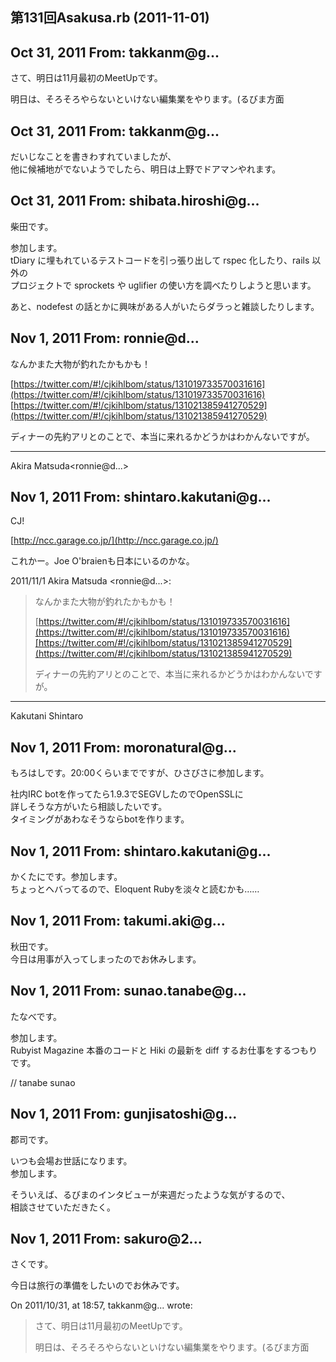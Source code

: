 ## 第131回Asakusa.rb (2011-11-01)

## Oct 31, 2011 From: takkanm@g...

さて、明日は11月最初のMeetUpです。

明日は、そろそろやらないといけない編集業をやります。(るびま方面

## Oct 31, 2011 From: takkanm@g...

だいじなことを書きわすれていましたが、  
他に候補地がでないようでしたら、明日は上野でドアマンやれます。

## Oct 31, 2011 From: shibata.hiroshi@g...

柴田です。

参加します。  
tDiary に埋もれているテストコードを引っ張り出して rspec 化したり、rails 以外の  
プロジェクトで sprockets や uglifier の使い方を調べたりしようと思います。

あと、nodefest の話とかに興味がある人がいたらダラっと雑談したりします。

## Nov 1, 2011 From: ronnie@d...

なんかまた大物が釣れたかもかも！

[https://twitter.com/#!/cjkihlbom/status/131019733570031616](https://twitter.com/#!/cjkihlbom/status/131019733570031616)  
[https://twitter.com/#!/cjkihlbom/status/131021385941270529](https://twitter.com/#!/cjkihlbom/status/131021385941270529)

ディナーの先約アリとのことで、本当に来れるかどうかはわかんないですが。

* * *

Akira Matsuda\<ronnie@d...\>

## Nov 1, 2011 From: shintaro.kakutani@g...

CJ!

[http://ncc.garage.co.jp/](http://ncc.garage.co.jp/)

これかー。Joe O'braienも日本にいるのかな。

2011/11/1 Akira Matsuda \<ronnie@d...\>:

> なんかまた大物が釣れたかもかも！
> 
> [https://twitter.com/#!/cjkihlbom/status/131019733570031616](https://twitter.com/#!/cjkihlbom/status/131019733570031616)[https://twitter.com/#!/cjkihlbom/status/131021385941270529](https://twitter.com/#!/cjkihlbom/status/131021385941270529)
> 
> ディナーの先約アリとのことで、本当に来れるかどうかはわかんないですが。
* * *

Kakutani Shintaro

## Nov 1, 2011 From: moronatural@g...

もろはしです。20:00くらいまでですが、ひさびさに参加します。

社内IRC botを作ってたら1.9.3でSEGVしたのでOpenSSLに  
詳しそうな方がいたら相談したいです。  
タイミングがあわなそうならbotを作ります。

## Nov 1, 2011 From: shintaro.kakutani@g...

かくたにです。参加します。  
ちょっとヘバってるので、Eloquent Rubyを淡々と読むかも……

## Nov 1, 2011 From: takumi.aki@g...

秋田です。  
今日は用事が入ってしまったのでお休みします。

## Nov 1, 2011 From: sunao.tanabe@g...

たなべです。

参加します。  
Rubyist Magazine 本番のコードと Hiki の最新を diff するお仕事をするつもりです。

// tanabe sunao

## Nov 1, 2011 From: gunjisatoshi@g...

郡司です。

いつも会場お世話になります。  
参加します。

そういえば、るびまのインタビューが来週だったような気がするので、  
相談させていただきたく。

## Nov 1, 2011 From: sakuro@2...

さくです。

今日は旅行の準備をしたいのでお休みです。

On 2011/10/31, at 18:57, takkanm@g... wrote:

> さて、明日は11月最初のMeetUpです。
> 
> 明日は、そろそろやらないといけない編集業をやります。(るびま方面
